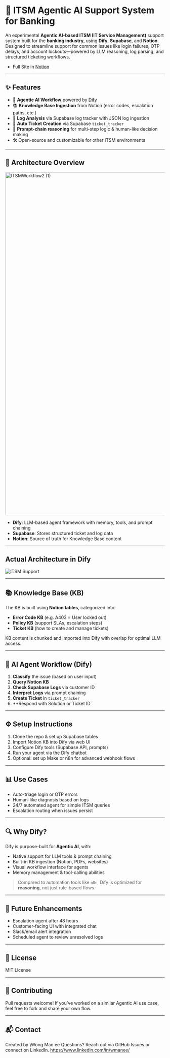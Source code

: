 # 🧠 ITSM Agentic AI Support System for Banking

An experimental **Agentic AI-based ITSM (IT Service Management)** support system built for the **banking industry**, using **Dify**, **Supabase**, and **Notion**. Designed to streamline support for common issues like login failures, OTP delays, and account lockouts—powered by LLM reasoning, log parsing, and structured ticketing workflows.

* Full Site in [Notion](https://honeysuckle-thrill-f65.notion.site/ITSM-22c925a5329c80138216e671936d4cfa?source=copy_link) 

---

## ✨ Features

* 🤖 **Agentic AI Workflow** powered by [Dify](https://github.com/langgenius/dify)
* 📚 **Knowledge Base Ingestion** from Notion (error codes, escalation paths, etc.)
* 🧾 **Log Analysis** via Supabase log tracker with JSON log ingestion
* 🌻 **Auto Ticket Creation** via Supabase `ticket_tracker`
* 🧠 **Prompt-chain reasoning** for multi-step logic & human-like decision making
* 🛠️ Open-source and customizable for other ITSM environments

---

## 🧱 Architecture Overview

<img width="1920" height="1080" alt="ITSMWorkflow2 (1)" src="https://github.com/user-attachments/assets/0beda0e6-003d-48b0-9626-c2888d80c418" />


* **Dify**: LLM-based agent framework with memory, tools, and prompt chaining
* **Supabase**: Stores structured ticket and log data
* **Notion**: Source of truth for Knowledge Base content

---

## Actual Architecture in Dify

![ITSM Support](https://github.com/user-attachments/assets/224cd4f6-99cc-44aa-832f-aedb054bcdea)

---

## 📚 Knowledge Base (KB)

The KB is built using **Notion tables**, categorized into:

* **Error Code KB** (e.g. A403 = User locked out)
* **Policy KB** (support SLAs, escalation steps)
* **Ticket KB** (how to create and manage tickets)

KB content is chunked and imported into Dify with overlap for optimal LLM access.

---

## 🧠 AI Agent Workflow (Dify)

1. **Classify** the issue (based on user input)
2. **Query Notion KB**
3. **Check Supabase Logs** via customer ID
4. **Interpret Logs** via prompt chaining
5. **Create Ticket** in `ticket_tracker`
6. \*\*Respond with Solution or Ticket ID\`

---

## ⚙️ Setup Instructions

1. Clone the repo & set up Supabase tables
2. Import Notion KB into Dify via web UI
3. Configure Dify tools (Supabase API, prompts)
4. Run your agent via the Dify chatbot
5. Optional: set up Make or n8n for advanced webhook flows

---

## 📊 Use Cases

* Auto-triage login or OTP errors
* Human-like diagnosis based on logs
* 24/7 automated agent for simple ITSM queries
* Escalation routing when issues persist

---

## 🔍 Why Dify?

Dify is purpose-built for **Agentic AI**, with:

* Native support for LLM tools & prompt chaining
* Built-in KB ingestion (Notion, PDFs, websites)
* Visual workflow interface for agents
* Memory management & tool-calling abilities

> Compared to automation tools like `n8n`, Dify is optimized for **reasoning**, not just rule-based flows.

---

## 🚀 Future Enhancements

* Escalation agent after 48 hours
* Customer-facing UI with integrated chat
* Slack/email alert integration
* Scheduled agent to review unresolved logs

---

## 📄 License

MIT License

---

## 🤝 Contributing

Pull requests welcome! If you’ve worked on a similar Agentic AI use case, feel free to fork and share your own flow.

---

## 📬 Contact

Created by \Wong Man ee
Questions? Reach out via GitHub Issues or connect on LinkedIn.
https://www.linkedin.com/in/wmanee/

